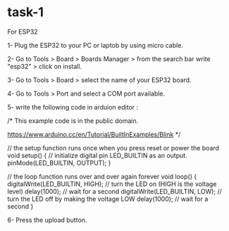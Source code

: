 # task-1
For ESP32 


1- Plug the ESP32 to your PC or laptob by using micro cable.

2- Go to Tools > Board > Boards Manager > from the search bar write "esp32" > click on install.

3- Go to Tools > Board > select the name of your ESP32 board.

4- Go to Tools > Port and select a COM port available.

5- write the following code in arduion editor :


/*
 This example code is in the public domain.

  https://www.arduino.cc/en/Tutorial/BuiltInExamples/Blink
*/

// the setup function runs once when you press reset or power the board
void setup() {
  // initialize digital pin LED_BUILTIN as an output.
  pinMode(LED_BUILTIN, OUTPUT);
}

// the loop function runs over and over again forever
void loop() {
  digitalWrite(LED_BUILTIN, HIGH);   // turn the LED on (HIGH is the voltage level)
  delay(1000);                       // wait for a second
  digitalWrite(LED_BUILTIN, LOW);    // turn the LED off by making the voltage LOW
  delay(1000);                       // wait for a second
}

6- Press the upload button.

